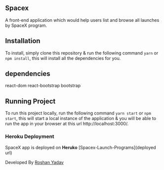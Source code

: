 ## Spacex
A front-end application which would help users list and browse all launches by SpaceX program.

## Installation
To install, simply clone this repository & run the following command  `yarn` or `npm install`, this will install all the dependencies for you.

## dependencies
react-dom
react-bootstrap
bootstrap


## Running Project
To run this project locally, run the following command  `yarn start` or `npm start`, this will start a local instance of the application & you will be able to run the app in your browser at this url http://localhost:3000/.

### Heroku Deployment

SpaceX app is deployed on **Heruko** [Spacex-Launch-Programs](deployed url)




Developed By [ Roshan Yadav ](https://github.com/ryroshan)
